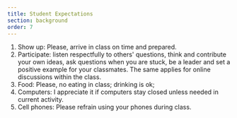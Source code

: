 ```yaml
---
title: Student Expectations
section: background
order: 7
---
```

1. Show up: Please, arrive in class on time and prepared. 
1. Participate: listen respectfully to others' questions, think and contribute your own ideas, ask questions when you are stuck, be a leader and set a positive example for your classmates. The same applies for online discussions within the class.
1. Food: Please, no eating in class; drinking is ok; 
1. Computers: I appreciate it if computers stay closed unless needed in current activity.
1. Cell phones: Please refrain using your phones during class.